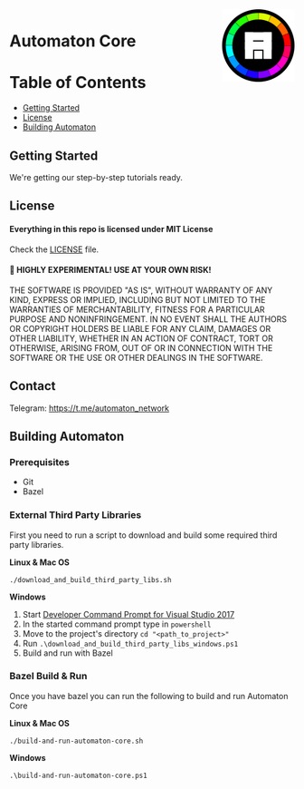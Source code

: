 <img align="right" title="Automaton Logo" width="128" height="128" src="media/automaton-avatar-64x64.svg">

# Automaton Core

Table of Contents
=================

  * [Getting Started](#getting-started)
  * [License](#license)
  * [Building Automaton](#building-automaton)

## Getting Started

We're getting our step-by-step tutorials ready.

## License

#### Everything in this repo is licensed under MIT License
Check the [LICENSE](LICENSE) file.

#### 🚨  HIGHLY EXPERIMENTAL! USE AT YOUR OWN RISK!

THE SOFTWARE IS PROVIDED "AS IS", WITHOUT WARRANTY OF ANY KIND, EXPRESS OR
IMPLIED, INCLUDING BUT NOT LIMITED TO THE WARRANTIES OF MERCHANTABILITY,
FITNESS FOR A PARTICULAR PURPOSE AND NONINFRINGEMENT. IN NO EVENT SHALL THE
AUTHORS OR COPYRIGHT HOLDERS BE LIABLE FOR ANY CLAIM, DAMAGES OR OTHER
LIABILITY, WHETHER IN AN ACTION OF CONTRACT, TORT OR OTHERWISE, ARISING FROM,
OUT OF OR IN CONNECTION WITH THE SOFTWARE OR THE USE OR OTHER DEALINGS IN
THE SOFTWARE.

## Contact

Telegram: https://t.me/automaton_network

## Building Automaton

### Prerequisites

* Git
* Bazel

### External Third Party Libraries

First you need to run a script to download and build some required third party libraries.

**Linux & Mac OS**

```
./download_and_build_third_party_libs.sh
```

**Windows**

1. Start [Developer Command Prompt for Visual Studio 2017](https://docs.microsoft.com/en-us/dotnet/framework/tools/developer-command-prompt-for-vs)
2. In the started command prompt type in ``powershell``
3. Move to the project's directory ``cd "<path_to_project>"``
4. Run ``.\download_and_build_third_party_libs_windows.ps1``
5. Build and run with Bazel

### Bazel Build & Run

Once you have bazel you can run the following to build and run Automaton Core

**Linux & Mac OS**
```
./build-and-run-automaton-core.sh
```
**Windows**
```
.\build-and-run-automaton-core.ps1
```

